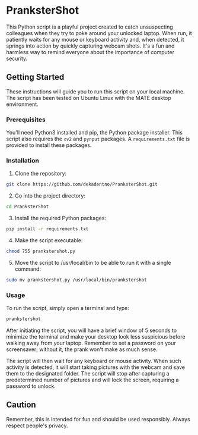 # PranksterShot

This Python script is a playful project created to catch unsuspecting colleagues when they try to poke around your unlocked laptop. When run, it patiently waits for any mouse or keyboard activity and, when detected, it springs into action by quickly capturing webcam shots. It's a fun and harmless way to remind everyone about the importance of computer security.

## Getting Started

These instructions will guide you to run this script on your local machine. The script has been tested on Ubuntu Linux with the MATE desktop environment.

### Prerequisites

You'll need Python3 installed and pip, the Python package installer. This script also requires the `cv2` and `pynput` packages. A `requirements.txt` file is provided to install these packages.

### Installation

1. Clone the repository:
```bash
git clone https://github.com/dekadentno/PranksterShot.git
```

2. Go into the project directory:
```bash
cd PranksterShot
```

3. Install the required Python packages:
```bash
pip install -r requirements.txt
```

4. Make the script executable:
```bash
chmod 755 prankstershot.py
```

5. Move the script to /usr/local/bin to be able to run it with a single command:
```bash
sudo mv prankstershot.py /usr/local/bin/prankstershot
```

### Usage
To run the script, simply open a terminal and type:

```bash
prankstershot
```

After initiating the script, you will have a brief window of 5 seconds to minimize the terminal and make your desktop look less suspicious before walking away from your laptop. Remember to set a password on your screensaver; without it, the prank won't make as much sense.

The script will then wait for any keyboard or mouse activity. When such activity is detected, it will start taking pictures with the webcam and save them to the designated folder. The script will stop after capturing a predetermined number of pictures and will lock the screen, requiring a password to unlock.

## Caution
Remember, this is intended for fun and should be used responsibly. Always respect people's privacy.
